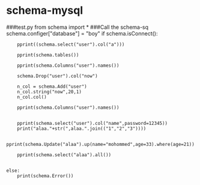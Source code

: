 # schema-mysql


###test.py
	from schema import *
###Call the schema-sq
	schema.configer["database"] = "boy"
	if schema.isConnect():

		pprint((schema.select("user").col("a")))

		pprint(schema.tables())

		pprint(schema.Columns("user").names())

		schema.Drop("user").col("now")

		n_col = schema.Add("user")
		n_col.string("now",20,1)
		n_col.col()

		pprint(schema.Columns("user").names())


		pprint(schema.select("user").col("name",password=12345))
		print("alaa."+str(",alaa.".join(("1","2","3"))))

		pprint(schema.Update("alaa").up(name="mohommed",age=33).where(age=21))

		pprint(schema.select("alaa").all())


	else:
	    print(schema.Error())
